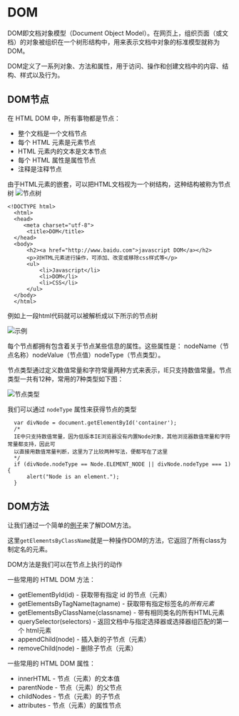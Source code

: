 # DOM

DOM即文档对象模型（Document Object Model）。在网页上，组织页面（或文档）的对象被组织在一个树形结构中，用来表示文档中对象的标准模型就称为DOM。

DOM定义了一系列对象、方法和属性，用于访问、操作和创建文档中的内容、结构、样式以及行为。

## DOM节点

在 HTML DOM 中，所有事物都是节点：

+ 整个文档是一个文档节点
+ 每个 HTML 元素是元素节点
+ HTML 元素内的文本是文本节点
+ 每个 HTML 属性是属性节点
+ 注释是注释节点

由于HTML元素的嵌套，可以把HTML文档视为一个树结构，这种结构被称为节点树
![节点树](http://www.w3school.com.cn/i/ct_htmltree.gif)

```
<!DOCTYPE html>
  <html>
  <head>
     <meta charset="utf-8">
      <title>DOM</title>
  </head>
  <body>
      <h2><a href="http://www.baidu.com">javascript DOM</a></h2>
      <p>对HTML元素进行操作，可添加、改变或移除css样式等</p>
      <ul>
          <li>Javascript</li>
          <li>DOM</li>
          <li>CSS</li>
      </ul>
  </body>
  </html>
```

例如上一段html代码就可以被解析成以下所示的节点树

![示例](https://camo.githubusercontent.com/e297d7e00e9caaed0a0e00e3dd30a8872a1af488/687474703a2f2f7777312e73696e61696d672e636e2f6d773639302f61653439626135376779316665396e326d343970716a323064663037727766302e6a7067)

每个节点都拥有包含着关于节点某些信息的属性。这些属性是：
nodeName（节点名称）nodeValue（节点值）nodeType（节点类型）。

节点类型通过定义数值常量和字符常量两种方式来表示，IE只支持数值常量。节点类型一共有12种，常用的7种类型如下图：

![节点类型](https://camo.githubusercontent.com/0c63f3fd6ccb91445ac1149b2ad3c109135c87c6/687474703a2f2f7777312e73696e61696d672e636e2f6d773639302f6165343962613537677931666539727a316c6b32776a323068613037327462772e6a7067)

我们可以通过 `nodeType` 属性来获得节点的类型

```
  var divNode = document.getElementById('container');  
  /*
  IE中只支持数值常量，因为低版本IE浏览器没有内置Node对象，其他浏览器数值常量和字符常量都支持，因此可
  以直接用数值常量判断，这里为了比较两种写法，便都写在了这里  
  */  
  if (divNode.nodeType == Node.ELEMENT_NODE || divNode.nodeType === 1) {  
      alert("Node is an element.");  
  }  
```



## DOM方法

让我们通过一个简单的[例子](https://jsbin.com/dikenunigu/edit?html,js,console,output)来了解DOM方法。

这里`getElementsByClassName`就是一种操作DOM的方法，它返回了所有class为制定名的元素。

DOM方法是我们可以在节点上执行的动作

一些常用的 HTML DOM 方法：

+ getElementById(id) - 获取带有指定 id 的节点（元素）
+ getElementsByTagName(tagname) - 获取带有指定标签名的*所有元素*
+ getElementsByClassName(classname) - 带有相同类名的所有HTML元素 
+ querySelector(selectors) - 返回文档中与指定选择器或选择器组匹配的第一个 html元素
+ appendChild(node) - 插入新的子节点（元素）
+ removeChild(node) - 删除子节点（元素）

一些常用的 HTML DOM 属性：

+ innerHTML - 节点（元素）的文本值
+ parentNode - 节点（元素）的父节点
+ childNodes - 节点（元素）的子节点
+ attributes - 节点（元素）的属性节点